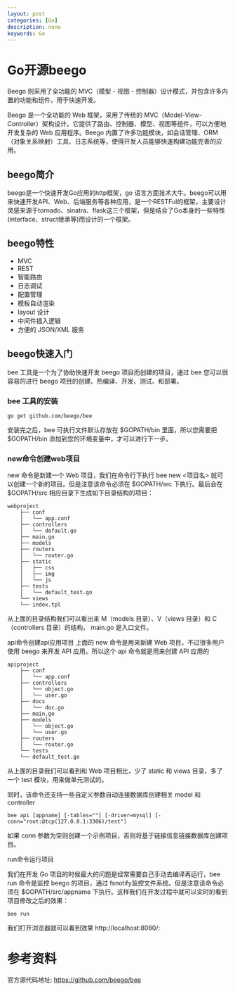 ```yaml
---
layout: post
categories: [Go]
description: none
keywords: Go
---
```

# Go开源beego
Beego 则采用了全功能的 MVC（模型 - 视图 - 控制器）设计模式，并包含许多内置的功能和组件，用于快速开发。

Beego 是一个全功能的 Web 框架，采用了传统的 MVC（Model-View- Controller）架构设计。它提供了路由、控制器、模型、视图等组件，可以方便地开发复杂的 Web 应用程序。Beego 内置了许多功能模块，如会话管理、ORM（对象关系映射）工具、日志系统等，使得开发人员能够快速构建功能完善的应用。

## beego简介
beego是一个快速开发Go应用的http框架，go 语言方面技术大牛。beego可以用来快速开发API、Web、后端服务等各种应用，是一个RESTFul的框架，主要设计灵感来源于tornado、sinatra、flask这三个框架，但是结合了Go本身的一些特性(interface、struct继承等)而设计的一个框架。

## beego特性
- MVC
- REST
- 智能路由
- 日志调试
- 配置管理
- 模板自动渲染
- layout 设计
- 中间件插入逻辑
- 方便的 JSON/XML 服务

## beego快速入门
bee 工具是一个为了协助快速开发 beego 项目而创建的项目，通过 bee 您可以很容易的进行 beego 项目的创建、热编译、开发、测试、和部署。

### bee 工具的安装
```
go get github.com/beego/bee  
```
安装完之后，bee 可执行文件默认存放在 $GOPATH/bin 里面，所以您需要把 $GOPATH/bin 添加到您的环境变量中，才可以进行下一步。

### new命令创建web项目
new 命令是新建一个 Web 项目，我们在命令行下执行 bee new <项目名> 就可以创建一个新的项目。但是注意该命令必须在 $GOPATH/src 下执行。最后会在 $GOPATH/src 相应目录下生成如下目录结构的项目：
```
webproject  
    ├── conf  
    │   └── app.conf  
    ├── controllers  
    │   └── default.go  
    ├── main.go  
    ├── models  
    ├── routers  
    │   └── router.go  
    ├── static  
    │   ├── css  
    │   ├── img  
    │   └── js  
    ├── tests  
    │   └── default_test.go  
    └── views  
    └── index.tpl  
```
从上面的目录结构我们可以看出来 M（models 目录）、V（views 目录）和 C（controllers 目录）的结构， main.go 是入口文件。

api命令创建api应用项目
上面的 new 命令是用来新建 Web 项目，不过很多用户使用 beego 来开发 API 应用。所以这个 api 命令就是用来创建 API 应用的
```
apiproject  
    ├── conf  
    │   └── app.conf  
    ├── controllers  
    │   └── object.go  
    │   └── user.go  
    ├── docs  
    │   └── doc.go  
    ├── main.go  
    ├── models  
    │   └── object.go  
    │   └── user.go  
    ├── routers  
    │   └── router.go  
    └── tests  
    └── default_test.go  
```
从上面的目录我们可以看到和 Web 项目相比，少了 static 和 views 目录，多了一个 test 模块，用来做单元测试的。

同时，该命令还支持一些自定义参数自动连接数据库创建相关 model 和 controller
```
bee api [appname] [-tables=""] [-driver=mysql] [-conn="root:@tcp(127.0.0.1:3306)/test"] 
```
如果 conn 参数为空则创建一个示例项目，否则将基于链接信息链接数据库创建项目。

run命令运行项目

我们在开发 Go 项目的时候最大的问题是经常需要自己手动去编译再运行，bee run 命令是监控 beego 的项目，通过 fsnotify监控文件系统。但是注意该命令必须在 $GOPATH/src/appname 下执行。这样我们在开发过程中就可以实时的看到项目修改之后的效果：
```
bee run  
```
我们打开浏览器就可以看到效果 http://localhost:8080/:

# 参考资料
官方源代码地址: https://github.com/beego/bee
